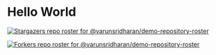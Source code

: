 # Hello World

<!-- REPOSITORY_STARS:START -->
[![Stargazers repo roster for @varunsridharan/demo-repository-roster](https://raw.githubusercontent.com/varunsridharan/demo-repository-roster/blob/main/.github/roster/stars.svg)](https://raw.githubusercontent.com/varunsridharan/demo-repository-roster/stargazers)
<!-- REPOSITORY_STARS:END -->


<!-- REPOSITORY_FORKS:START -->
[![Forkers repo roster for @varunsridharan/demo-repository-roster](https://raw.githubusercontent.com/varunsridharan/demo-repository-roster/blob/main/.github/roster/forks.svg)](https://raw.githubusercontent.com/varunsridharan/demo-repository-roster/stargazers)
<!-- REPOSITORY_FORKS:END -->